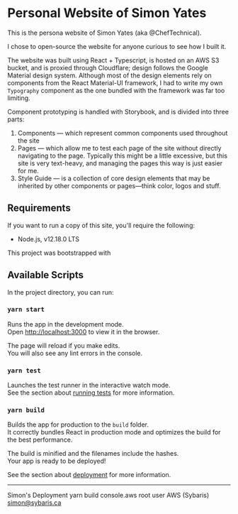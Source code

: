 # Personal Website of Simon Yates

This is the persona website of Simon Yates (aka @ChefTechnical).

I chose to open-source the website for anyone curious to see how I built it.

The website was built using React + Typescript, is hosted on an AWS S3 bucket, and is proxied through Cloudflare; design follows the Google Material design system. Although most of the design elements rely on components from the React Material-UI framework, I had to write my own `Typography` component as the one bundled with the framework was far too limiting.

Component prototyping is handled with Storybook, and is divided into three parts: 

1. Components — which represent common components used throughout the site
2. Pages — which allow me to test each page of the site without directly navigating to the page. Typically this might be a little excessive, but this site is very text-heavy, and managing the pages this way is just easier for me.
3. Style Guide — is a collection of core design elements that may be inherited by other components or pages—think color, logos and stuff.

## Requirements

If you want to run a copy of this site, you'll require the following:

- Node.js, v12.18.0 LTS

This project was bootstrapped with 

## Available Scripts

In the project directory, you can run:

### `yarn start`

Runs the app in the development mode.<br />
Open [http://localhost:3000](http://localhost:3000) to view it in the browser.

The page will reload if you make edits.<br />
You will also see any lint errors in the console.

### `yarn test`

Launches the test runner in the interactive watch mode.<br />
See the section about [running tests](https://facebook.github.io/create-react-app/docs/running-tests) for more information.

### `yarn build`

Builds the app for production to the `build` folder.<br />
It correctly bundles React in production mode and optimizes the build for the best performance.

The build is minified and the filenames include the hashes.<br />
Your app is ready to be deployed!

See the section about [deployment](https://facebook.github.io/create-react-app/docs/deployment) for more information.

---

Simon's Deployment
yarn build
console.aws
root user
AWS (Sybaris) simon@sybaris.ca